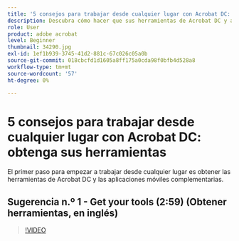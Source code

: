 ```yaml
---
title: '5 consejos para trabajar desde cualquier lugar con Acrobat DC: obtenga sus herramientas'
description: Descubra cómo hacer que sus herramientas de Acrobat DC y aplicaciones móviles complementarias funcionen desde cualquier lugar
role: User
product: adobe acrobat
level: Beginner
thumbnail: 34290.jpg
exl-id: 1ef1b939-3745-41d2-881c-67c026c05a0b
source-git-commit: 018cbcfd1d1605a8ff175a0cda98f0bfb4d528a8
workflow-type: tm+mt
source-wordcount: '57'
ht-degree: 0%

---
```


# 5 consejos para trabajar desde cualquier lugar con Acrobat DC: obtenga sus herramientas

El primer paso para empezar a trabajar desde cualquier lugar es obtener las herramientas de Acrobat DC y las aplicaciones móviles complementarias.

## Sugerencia n.º 1 - Get your tools (2:59) (Obtener herramientas, en inglés)

>[!VIDEO](https://video.tv.adobe.com/v/34290)
